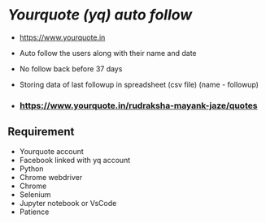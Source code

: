 # _Yourquote (yq) auto follow_
- https://www.yourquote.in
- Auto follow the users along with their name and date
- No follow back before 37 days
- Storing data of last followup in spreadsheet (csv file) (name - followup)
  
- ### https://www.yourquote.in/rudraksha-mayank-jaze/quotes
## Requirement
- Yourquote account
- Facebook linked with yq account
- Python
- Chrome webdriver
- Chrome
- Selenium
- Jupyter notebook or VsCode
- Patience
